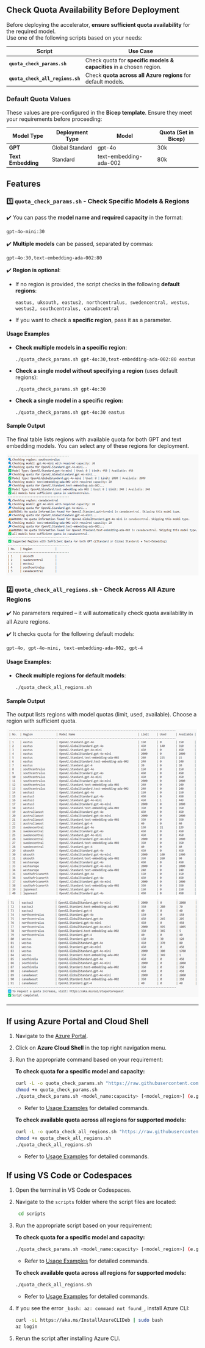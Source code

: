 ## Check Quota Availability Before Deployment

Before deploying the accelerator, **ensure sufficient quota availability** for the required model.  
Use one of the following scripts based on your needs:  

| Script                      | Use Case |
|-----------------------------|------------------------------------------------|
| **`quota_check_params.sh`**     | Check quota for **specific models & capacities** in a chosen region. |
| **`quota_check_all_regions.sh`** | Check **quota across all Azure regions** for default models. |

### **Default Quota Values**
These values are pre-configured in the **Bicep template**. Ensure they meet your requirements before proceeding:  

| **Model Type**      | **Deployment Type**   | **Model**                  | **Quota (Set in Bicep)** |
|--------------------|--------------------|--------------------------|-------------------------|
| **GPT**           | Global Standard    | gpt-4o                    | 30k                     |
| **Text Embedding** | Standard          | text-embedding-ada-002    | 80k                     |


## Features
### **1️⃣ `quota_check_params.sh` - Check Specific Models & Regions**
✔️ You can pass the **model name and required capacity** in the format:  
```sh
gpt-4o-mini:30
```
✔️ **Multiple models** can be passed, separated by commas:  
```sh
gpt-4o:30,text-embedding-ada-002:80
```
✔️ **Region is optional**:  
- If no region is provided, the script checks in the following **default regions**:  
  ```
  eastus, uksouth, eastus2, northcentralus, swedencentral, westus, westus2, southcentralus, canadacentral
  ```
- If you want to check a **specific region**, pass it as a parameter.
#### **Usage Examples**
- **Check multiple models in a specific region**:
  ```
  ./quota_check_params.sh gpt-4o:30,text-embedding-ada-002:80 eastus
  ```
- **Check a single model without specifying a region** (uses default regions):
  ```
  ./quota_check_params.sh gpt-4o:30
  ```
- **Check a single model in a specific region:**
  ```
  ./quota_check_params.sh gpt-4o:30 eastus
  ```
#### **Sample Output**
The final table lists regions with available quota for both GPT and text embedding models. You can select any of these regions for deployment.

![quota_check_params_output](images/quota_check_params_output.png)

### **2️⃣ `quota_check_all_regions.sh` - Check Across All Azure Regions**
✔️ No parameters required – it will automatically check quota availability in all Azure regions.

✔️ It checks quota for the following default models:

```sh
gpt-4o, gpt-4o-mini, text-embedding-ada-002, gpt-4
```
#### **Usage Examples:**
- **Check multiple regions for default models**:
  ```
  ./quota_check_all_regions.sh
  ```
#### **Sample Output**
The output lists regions with model quotas (limit, used, available). Choose a region with sufficient quota.

![quota_check_all_regions_output](images/quota_check_all_regions_output.png)

---
## **If using Azure Portal and Cloud Shell**

1. Navigate to the [Azure Portal](https://portal.azure.com).
2. Click on **Azure Cloud Shell** in the top right navigation menu.
3. Run the appropriate command based on your requirement:  

   **To check quota for a specific model and capacity:**  

    ```sh
    curl -L -o quota_check_params.sh "https://raw.githubusercontent.com/microsoft/document-generation-solution-accelerator/main/scripts/quota_check_params.sh"
    chmod +x quota_check_params.sh
    ./quota_check_params.sh <model_name:capacity> [<model_region>] (e.g., gpt-4o-mini:30,text-embedding-ada-002:20 eastus)
    ```
     - Refer to [Usage Examples](#usage-examples) for detailed commands.

   **To check available quota across all regions for supported models:**  

    ```sh
    curl -L -o quota_check_all_regions.sh "https://raw.githubusercontent.com/microsoft/document-generation-solution-accelerator/main/scripts/quota_check_all_regions.sh"
    chmod +x quota_check_all_regions.sh
    ./quota_check_all_regions.sh
    ```
    - Refer to [Usage Examples](#usage-examples-1) for detailed commands.
    
## **If using VS Code or Codespaces**
1. Open the terminal in VS Code or Codespaces.  
2. Navigate to the `scripts` folder where the script files are located:
   ```sh
    cd scripts
    ```
3. Run the appropriate script based on your requirement:  

   **To check quota for a specific model and capacity:**  

    ```sh
    ./quota_check_params.sh <model_name:capacity> [<model_region>] (e.g., gpt-4o-mini:30,text-embedding-ada-002:20 eastus)
    ```
    - Refer to [Usage Examples](#usage-examples) for detailed commands.

   **To check available quota across all regions for supported models:**  

    ```sh
    ./quota_check_all_regions.sh
    ```
     - Refer to [Usage Examples](#usage-examples-1) for detailed commands.
4. If you see the error `_bash: az: command not found_`, install Azure CLI:  

    ```sh
    curl -sL https://aka.ms/InstallAzureCLIDeb | sudo bash
    az login
    ```
5. Rerun the script after installing Azure CLI.
